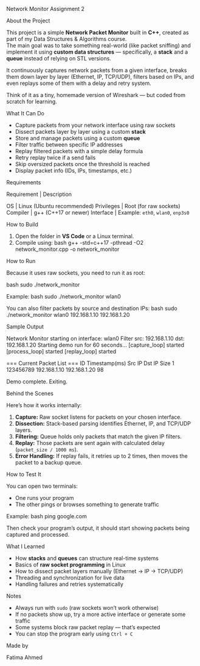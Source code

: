  Network Monitor Assignment 2

 About the Project

This project is a simple **Network Packet Monitor** built in **C++**, created as part of my Data Structures & Algorithms course.  
The main goal was to take something real-world (like packet sniffing) and implement it using **custom data structures** — specifically, a **stack** and a **queue** instead of relying on STL versions.

It continuously captures network packets from a given interface, breaks them down layer by layer (Ethernet, IP, TCP/UDP), filters based on IPs, and even replays some of them with a delay and retry system.

Think of it as a tiny, homemade version of Wireshark — but coded from scratch for learning.

 What It Can Do

- Capture packets from your network interface using raw sockets  
- Dissect packets layer by layer using a custom **stack**  
- Store and manage packets using a custom **queue**  
- Filter traffic between specific IP addresses  
- Replay filtered packets with a simple delay formula  
- Retry replay twice if a send fails  
- Skip oversized packets once the threshold is reached  
- Display packet info (IDs, IPs, timestamps, etc.)

Requirements

Requirement | Description 

OS          | Linux (Ubuntu recommended) 
Privileges  | Root (for raw sockets) 
Compiler    | g++ (C++17 or newer) 
Interface   | Example: `eth0`, `wlan0`, `enp3s0` 


How to Build

1. Open the folder in **VS Code** or a Linux terminal.  
2. Compile using:
   bash
   g++ -std=c++17 -pthread -O2 network_monitor.cpp -o network_monitor
   
How to Run

Because it uses raw sockets, you need to run it as root:

bash
sudo ./network_monitor <interface>


Example:
bash
sudo ./network_monitor wlan0


You can also filter packets by source and destination IPs:
bash
sudo ./network_monitor wlan0 192.168.1.10 192.168.1.20



Sample Output

Network Monitor starting on interface: wlan0
Filter src: 192.168.1.10 dst: 192.168.1.20
Starting demo run for 60 seconds...
[capture_loop] started
[process_loop] started
[replay_loop] started

=== Current Packet List ===
ID    Timestamp(ms)   Src IP             Dst IP             Size
1     123456789       192.168.1.10       192.168.1.20       98

Demo complete. Exiting.



Behind the Scenes

Here’s how it works internally:
1. **Capture:** Raw socket listens for packets on your chosen interface.  
2. **Dissection:** Stack-based parsing identifies Ethernet, IP, and TCP/UDP layers.  
3. **Filtering:** Queue holds only packets that match the given IP filters.  
4. **Replay:** Those packets are sent again with calculated delay (`packet_size / 1000 ms`).  
5. **Error Handling:** If replay fails, it retries up to 2 times, then moves the packet to a backup queue.  


How to Test It

You can open two terminals:
- One runs your program  
- The other pings or browses something to generate traffic  

Example:
bash
ping google.com


Then check your program’s output, it should start showing packets being captured and processed.


What I Learned

- How **stacks** and **queues** can structure real-time systems  
- Basics of **raw socket programming** in Linux  
- How to dissect packet layers manually (Ethernet → IP → TCP/UDP)  
- Threading and synchronization for live data  
- Handling failures and retries systematically  

 Notes

- Always run with `sudo` (raw sockets won’t work otherwise)  
- If no packets show up, try a more active interface or generate some traffic  
- Some systems block raw packet replay — that’s expected  
- You can stop the program early using `Ctrl + C`  


Made by 

Fatima Ahmed


